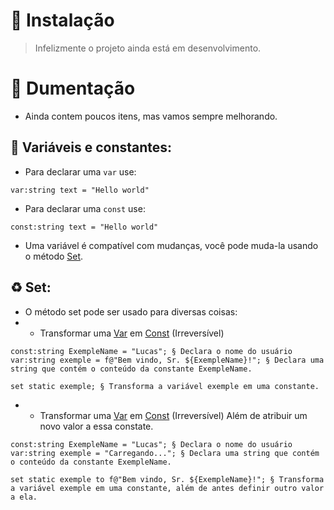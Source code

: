# 📌 Instalação
> Infelizmente o projeto ainda está em desenvolvimento.

# 📄 Dumentação
- Ainda contem poucos itens, mas vamos sempre melhorando.


<h2>
  <strong>
    🧶 Variáveis e constantes:
  </strong>
</h2>

- Para declarar uma `var` use:
```plang
var:string text = "Hello world"
```

- Para declarar uma `const` use:
```plang
const:string text = "Hello world"
```
- Uma variável é compatível com mudanças, você pode muda-la usando o método [Set](https://github.com/lucasFelixSilveira/pLang/edit/main/README.md#-------set--).

<h2>
  <strong>
    ♻ Set:
  </strong>
</h2>

- O método set pode ser usado para diversas coisas:
- - Transformar uma [Var](https://github.com/lucasFelixSilveira/pLang/edit/main/README.md#-------vari%C3%A1veis-e-constantes--) em [Const](https://github.com/lucasFelixSilveira/pLang/edit/main/README.md#-------vari%C3%A1veis-e-constantes--) (Irreversível)
```
const:string ExempleName = "Lucas"; § Declara o nome do usuário
var:string exemple = f@"Bem vindo, Sr. ${ExempleName}!"; § Declara uma string que contém o conteúdo da constante ExempleName.

set static exemple; § Transforma a variável exemple em uma constante. 
```
- - Transformar uma [Var](https://github.com/lucasFelixSilveira/pLang/edit/main/README.md#-------vari%C3%A1veis-e-constantes--) em [Const](https://github.com/lucasFelixSilveira/pLang/edit/main/README.md#-------vari%C3%A1veis-e-constantes--) (Irreversível) Além de atribuir um novo valor a essa constate.
```
const:string ExempleName = "Lucas"; § Declara o nome do usuário
var:string exemple = "Carregando..."; § Declara uma string que contém o conteúdo da constante ExempleName.

set static exemple to f@"Bem vindo, Sr. ${ExempleName}!"; § Transforma a variável exemple em uma constante, além de antes definir outro valor a ela.
```
